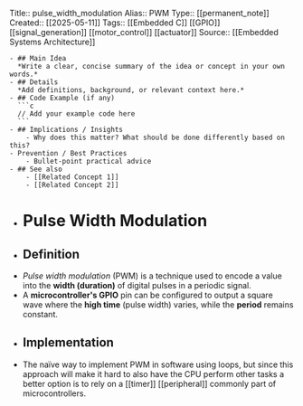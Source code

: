 Title:: pulse_width_modulation
  Alias:: PWM
  Type:: [[permanent_note]]
  Created:: [[2025-05-11]]
  Tags:: [[Embedded C]] [[GPIO]] [[signal_generation]] [[motor_control]] [[actuator]] 
  Source:: [[Embedded Systems Architecture]]

	- ## Main Idea  
	  *Write a clear, concise summary of the idea or concept in your own words.*
	- ## Details  
	  *Add definitions, background, or relevant context here.*
	- ## Code Example (if any)  
	  ```c
	  // Add your example code here
	  ```
	- ## Implications / Insights
		- Why does this matter? What should be done differently based on this?
	- Prevention / Best Practices
		- Bullet-point practical advice
	- ## See also
		- [[Related Concept 1]]
		- [[Related Concept 2]]
- # Pulse Width Modulation
- ## Definition
- *Pulse width modulation* (PWM) is a technique used to encode a value into the **width (duration)** of digital pulses in a periodic signal.
- A **microcontroller's GPIO** pin can be configured to output a square wave where the **high time** (pulse width) varies, while the **period** remains constant.
- ## Implementation
- The naïve way to implement PWM in software using loops, but since this approach will make it hard to also have the CPU perform other tasks a better option is to rely on a [[timer]] [[peripheral]] commonly part of microcontrollers.